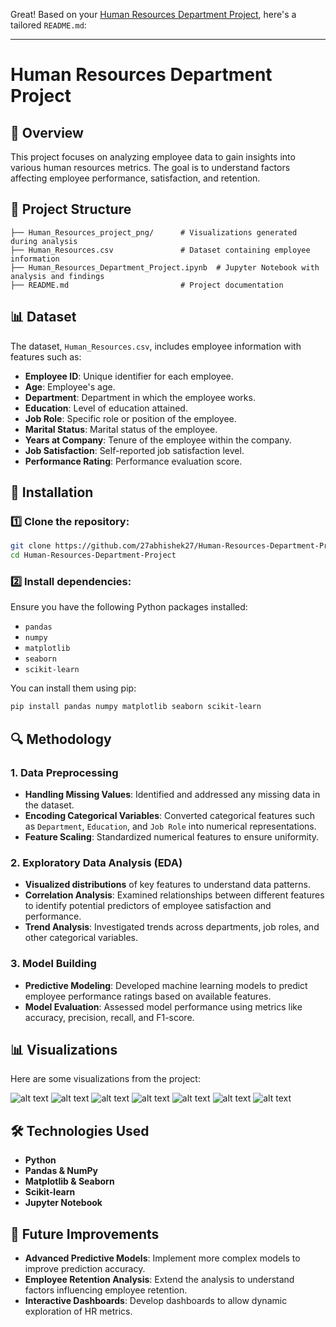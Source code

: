 Great! Based on your [Human Resources Department Project](https://github.com/27abhishek27/Human-Resources-Department-Project), here's a tailored `README.md`:

---

# Human Resources Department Project

## 📌 Overview

This project focuses on analyzing employee data to gain insights into various human resources metrics. The goal is to understand factors affecting employee performance, satisfaction, and retention.

## 📂 Project Structure

```
├── Human_Resources_project_png/      # Visualizations generated during analysis
├── Human_Resources.csv               # Dataset containing employee information
├── Human_Resources_Department_Project.ipynb  # Jupyter Notebook with analysis and findings
├── README.md                         # Project documentation
```

## 📊 Dataset

The dataset, `Human_Resources.csv`, includes employee information with features such as:

- **Employee ID**: Unique identifier for each employee.
- **Age**: Employee's age.
- **Department**: Department in which the employee works.
- **Education**: Level of education attained.
- **Job Role**: Specific role or position of the employee.
- **Marital Status**: Marital status of the employee.
- **Years at Company**: Tenure of the employee within the company.
- **Job Satisfaction**: Self-reported job satisfaction level.
- **Performance Rating**: Performance evaluation score.

## 🚀 Installation

### 1️⃣ Clone the repository:

```bash
git clone https://github.com/27abhishek27/Human-Resources-Department-Project.git
cd Human-Resources-Department-Project
```

### 2️⃣ Install dependencies:

Ensure you have the following Python packages installed:

- `pandas`
- `numpy`
- `matplotlib`
- `seaborn`
- `scikit-learn`

You can install them using pip:

```bash
pip install pandas numpy matplotlib seaborn scikit-learn
```

## 🔍 Methodology

### 1. **Data Preprocessing**

- **Handling Missing Values**: Identified and addressed any missing data in the dataset.
- **Encoding Categorical Variables**: Converted categorical features such as `Department`, `Education`, and `Job Role` into numerical representations.
- **Feature Scaling**: Standardized numerical features to ensure uniformity.

### 2. **Exploratory Data Analysis (EDA)**

- **Visualized distributions** of key features to understand data patterns.
- **Correlation Analysis**: Examined relationships between different features to identify potential predictors of employee satisfaction and performance.
- **Trend Analysis**: Investigated trends across departments, job roles, and other categorical variables.

### 3. **Model Building**

- **Predictive Modeling**: Developed machine learning models to predict employee performance ratings based on available features.
- **Model Evaluation**: Assessed model performance using metrics like accuracy, precision, recall, and F1-score.

## 📊 Visualizations

Here are some visualizations from the project:

  ![alt text](https://github.com/27abhishek27/Human-Resources-Department-Project/blob/main/Human_Resources_project_png/Histogram(hist).png)
  ![alt text](https://github.com/27abhishek27/Human-Resources-Department-Project/blob/main/Human_Resources_project_png/boxplot%20big.png)
  ![alt text](https://github.com/27abhishek27/Human-Resources-Department-Project/blob/main/Human_Resources_project_png/boxplot.png)
  ![alt text](https://github.com/27abhishek27/Human-Resources-Department-Project/blob/main/Human_Resources_project_png/countplot.png)
  ![alt text](https://github.com/27abhishek27/Human-Resources-Department-Project/blob/main/Human_Resources_project_png/heatmap.png)
  ![alt text](https://github.com/27abhishek27/Human-Resources-Department-Project/blob/main/Human_Resources_project_png/kdeplot.png)
  ![alt text](https://github.com/27abhishek27/Human-Resources-Department-Project/blob/main/Human_Resources_project_png/subplot%20countplot.png)

## 🛠️ Technologies Used

- **Python**
- **Pandas & NumPy**
- **Matplotlib & Seaborn**
- **Scikit-learn**
- **Jupyter Notebook**

## 📌 Future Improvements

- **Advanced Predictive Models**: Implement more complex models to improve prediction accuracy.
- **Employee Retention Analysis**: Extend the analysis to understand factors influencing employee retention.
- **Interactive Dashboards**: Develop dashboards to allow dynamic exploration of HR metrics.

